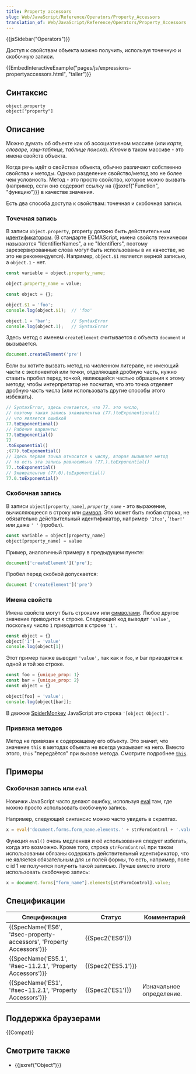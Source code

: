 ```yaml
---
title: Property accessors
slug: Web/JavaScript/Reference/Operators/Property_Accessors
translation_of: Web/JavaScript/Reference/Operators/Property_Accessors
---
```


{{jsSidebar("Operators")}}

Доступ к свойствам объекта можно получить, используя точечную и скобочную записи.

{{EmbedInteractiveExample("pages/js/expressions-propertyaccessors.html", "taller")}}

## Синтаксис

```
object.property
object["property"]
```

## Описание

Можно думать об объекте как об ассоциативном массиве (или _карте, словаре, хэш-таблице, таблице поиска_). _Ключи_ в таком массиве - это имена свойств объекта.

Когда речь идёт о свойствах объекта, обычно различают собственно свойства и методы. Однако разделение свойство/метод это не более чем условность. Метод - это просто свойство, которое можно вызвать (например, если оно содержит ссылку на {{jsxref("Function", "функцию")}} в качестве значения.

Есть два способа доступа к свойствам: точечная и скобочная записи.

### Точечная запись

В записи `object.property`, property должно быть действительным [идентификатором](/ru/docs/%D0%A1%D0%BB%D0%BE%D0%B2%D0%B0%D1%80%D1%8C/Identifier). (В стандарте ECMAScript, имена свойств технически называются "IdentifierNames", а не "Identifiers", поэтому зарезервированные слова могут быть использованы в их качестве, но это не рекомендуется). Например, `object.$1` является верной записью, а `object.1` - нет.

```js
const variable = object.property_name;

object.property_name = value;
```

```js
const object = {};

object.$1 = 'foo';
console.log(object.$1);  // 'foo'

object.1 = 'bar';        // SyntaxError
console.log(object.1);   // SyntaxError
```

Здесь метод с именем `createElement` считывается с объекта `document` и вызывается.

```js
document.createElement('pre')
```

Если вы хотите вызвать метод на численном литерале, не имеющий части с экспонентой или точки, отделяющей дробную часть, нужно ставить пробел перед точкой, являющейся частью обращения к этому методу, чтобы интерпретатор не посчитал, что это точка отделяет дробную часть числа (или использовать другие способы этого избежать).

```js
// SyntaxError, здесь считается, что 77. это число,
// поэтому такая запись эквивалентна (77.)toExponentional()
// что является ошибкой
77.toExponentional()
// Рабочие варианты:
77.toExponential()
77
.toExponential()
;(77).toExponential()
// Здесь первая точка относится к числу, вторая вызывает метод
// то есть эта запись равносильна (77.).toExponential()
77..toExponential()
// Эквивалентно (77.0).toExponential()
77.0.toExponential()
```

### Скобочная запись

В записи `object[property_name]`, _`property_name` -_ это выражение, вычисляющееся в строку или [символ](/ru/docs/%D0%A1%D0%BB%D0%BE%D0%B2%D0%B0%D1%80%D1%8C/Symbol). Это может быть любая строка, не обязательно действительный идентификатор, например `'1foo'`, '`!bar!'` или даже `' '` (пробел).

```js
const variable = object[property_name]
object[property_name] = value
```

Пример, аналогичный примеру в предыдущем пункте:

```js
document['createElement']('pre');
```

Пробел перед скобкой допускается:

```js
document ['createElement']('pre')
```

### Имена свойств

Имена свойств могут быть строками или [символами](/ru/docs/%D0%A1%D0%BB%D0%BE%D0%B2%D0%B0%D1%80%D1%8C/Symbol). Любое другое значение приводится к строке. Следующий код выводит `'value'`, поскольку число `1` приводится к строке `'1'`.

```js
const object = {}
object['1'] = 'value'
console.log(object[1])
```

Этот пример также выводит `'value',` так как и `foo`, и bar приводятся к одной и той же строке.

```js
const foo = {unique_prop: 1}
const bar = {unique_prop: 2}
const object = {}

object[foo] = 'value';
console.log(object[bar]);
```

В движке [SpiderMonkey](/ru/docs/Mozilla/Projects/SpiderMonkey) JavaScript это строка `'[object Object]'`.

### Привязка методов

Метод не привязан к содержащему его объекту. Это значит, что значение `this` в методах объекта не всегда указывает на него. Вместо этого, `this` "передаётся" при вызове метода. Смотрите подробнее [`this`](/en-US/docs/Web/JavaScript/Reference/Operators/this#Method_binding).

## Примеры

### Скобочная запись или `eval`

Новички JavaScript часто делают ошибку, используя [eval](/ru/docs/Web/JavaScript/Reference/Global_Objects/eval) там, где можно просто использовать скобочную запись.

Например, следующий синтаксис можно часто увидеть в скриптах.

```js
x = eval('document.forms.form_name.elements.' + strFormControl + '.value');
```

Функция `eval()` очень медленная и её использования следует избегать, когда это возможно. Кроме того, строка `strFormControl` при таком использовании обязаны содержать действительный идентификатор, что не является обязательным для `id` полей формы, то есть, например, поле с id 1 не получится получить такой записью. Лучше вместо этого использовать скобочную запись:

```js
x = document.forms["form_name"].elements[strFormControl].value;
```

## Спецификации

| Спецификация                                                                                 | Статус                   | Комментарий              |
| -------------------------------------------------------------------------------------------- | ------------------------ | ------------------------ |
| {{SpecName('ES6', '#sec-property-accessors', 'Property Accessors')}} | {{Spec2('ES6')}}     |                          |
| {{SpecName('ES5.1', '#sec-11.2.1', 'Property Accessors')}}                 | {{Spec2('ES5.1')}} |                          |
| {{SpecName('ES1', '#sec-11.2.1', 'Property Accessors')}}                 | {{Spec2('ES1')}}     | Изначальное определение. |

## Поддержка браузерами

{{Compat}}

## Смотрите также

- {{jsxref("Object")}}
